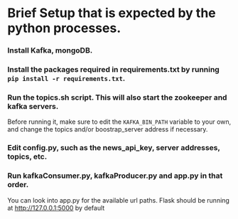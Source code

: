 # Brief Setup that is expected by the python processes.

### Install Kafka, mongoDB.

### Install the packages required in requirements.txt by running `pip install -r requirements.txt`.

### Run the topics.sh script. This will also start the zookeeper and kafka servers.
Before running it, make sure to edit the `KAFKA_BIN_PATH` variable to your own, and change the topics and/or boostrap_server address if necessary.

### Edit config.py, such as the news_api_key, server addresses, topics, etc.

### Run kafkaConsumer.py, kafkaProducer.py and app.py in that order.
You can look into app.py for the available url paths. Flask should be running at http://127.0.0.1:5000 by default
